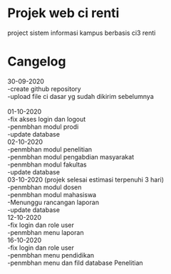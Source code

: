 # Projek web ci renti
project sistem informasi kampus berbasis ci3 renti

# Cangelog
30-09-2020<br/>
-create github repository<br/>
-upload file ci dasar yg sudah dikirim sebelumnya<br/><br/>
01-10-2020<br/>
-fix akses login dan logout<br/>
-penmbhan modul prodi<br/>
-update database<br/>
02-10-2020<br/>
-penmbhan modul penelitian<br/>
-penmbhan modul pengabdian masyarakat<br/>
-penmbhan modul fakultas<br/>
-update database<br/>
03-10-2020 (projek selesai estimasi terpenuhi 3 hari)<br/>
-penmbhan modul dosen<br/>
-penmbhan modul mahasiswa<br/>
-Menunggu rancangan laporan<br/>
-update database<br/>
12-10-2020<br/>
-fix login dan role user<br/>
-penmbhan menu laporan<br/>
16-10-2020<br/>
-fix login dan role user<br/>
-penmbhan menu pendidikan<br/>
-penmbhan menu dan fild database Penelitian<br/>